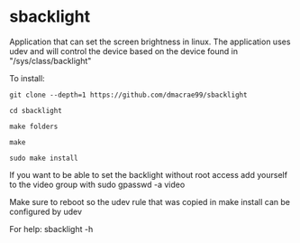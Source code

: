 # sbacklight
Application that can set the screen brightness in linux. The application uses udev and will control the device based on the device found in "/sys/class/backlight"

To install: 

	git clone --depth=1 https://github.com/dmacrae99/sbacklight
	
	cd sbacklight
	
	make folders
	
	make
	
	sudo make install
	
If you want to be able to set the backlight without root access add yourself to the video group with
	sudo gpasswd -a <user> video
	
Make sure to reboot so the udev rule that was copied in make install can be configured by udev

For help:
	sbacklight -h


